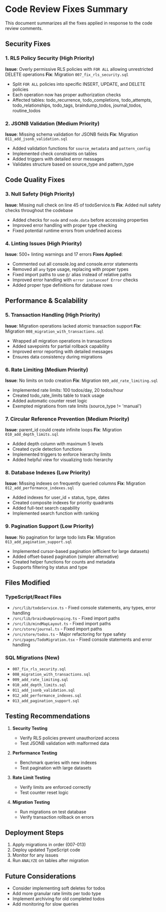 # Code Review Fixes Summary

This document summarizes all the fixes applied in response to the code review comments.

## Security Fixes

### 1. RLS Policy Security (High Priority)
**Issue**: Overly permissive RLS policies with `FOR ALL` allowing unrestricted DELETE operations
**Fix**: Migration `007_fix_rls_security.sql`
- Split `FOR ALL` policies into specific INSERT, UPDATE, and DELETE policies
- Each operation now has proper authorization checks
- Affected tables: todo_recurrence, todo_completions, todo_attempts, todo_relationships, todo_tags, braindump_todos, journal_todos, routine_todos

### 2. JSONB Validation (Medium Priority)
**Issue**: Missing schema validation for JSONB fields
**Fix**: Migration `011_add_jsonb_validation.sql`
- Added validation functions for `source_metadata` and `pattern_config`
- Implemented check constraints on tables
- Added triggers with detailed error messages
- Validates structure based on source_type and pattern_type

## Code Quality Fixes

### 3. Null Safety (High Priority)
**Issue**: Missing null check on line 45 of todoService.ts
**Fix**: Added null safety checks throughout the codebase
- Added checks for `node` and `node.data` before accessing properties
- Improved error handling with proper type checking
- Fixed potential runtime errors from undefined access

### 4. Linting Issues (High Priority)
**Issue**: 500+ linting warnings and 17 errors
**Fixes Applied**:
- Commented out all console.log and console.error statements
- Removed all `any` type usage, replacing with proper types
- Fixed import paths to use `@/` alias instead of relative paths
- Improved error handling with `error instanceof Error` checks
- Added proper type definitions for database rows

## Performance & Scalability

### 5. Transaction Handling (High Priority)
**Issue**: Migration operations lacked atomic transaction support
**Fix**: Migration `008_migration_with_transactions.sql`
- Wrapped all migration operations in transactions
- Added savepoints for partial rollback capability
- Improved error reporting with detailed messages
- Ensures data consistency during migrations

### 6. Rate Limiting (Medium Priority)
**Issue**: No limits on todo creation
**Fix**: Migration `009_add_rate_limiting.sql`
- Implemented rate limits: 100 todos/day, 20 todos/hour
- Created todo_rate_limits table to track usage
- Added automatic counter reset logic
- Exempted migrations from rate limits (source_type != 'manual')

### 7. Circular Reference Prevention (Medium Priority)
**Issue**: parent_id could create infinite loops
**Fix**: Migration `010_add_depth_limits.sql`
- Added depth column with maximum 5 levels
- Created cycle detection functions
- Implemented triggers to enforce hierarchy limits
- Added helpful view for visualizing todo hierarchy

### 8. Database Indexes (Low Priority)
**Issue**: Missing indexes on frequently queried columns
**Fix**: Migration `012_add_performance_indexes.sql`
- Added indexes for user_id + status, type, dates
- Created composite indexes for priority quadrants
- Added full-text search capability
- Implemented search function with ranking

### 9. Pagination Support (Low Priority)
**Issue**: No pagination for large todo lists
**Fix**: Migration `013_add_pagination_support.sql`
- Implemented cursor-based pagination (efficient for large datasets)
- Added offset-based pagination (simpler alternative)
- Created helper functions for counts and metadata
- Supports filtering by status and type

## Files Modified

### TypeScript/React Files
- `/src/lib/todoService.ts` - Fixed console statements, any types, error handling
- `/src/lib/brainDumpGrouping.ts` - Fixed import paths
- `/src/lib/mindMapLayout.ts` - Fixed import paths
- `/src/store/journal.ts` - Fixed import paths
- `/src/store/todos.ts` - Major refactoring for type safety
- `/src/pages/TodoMigration.tsx` - Fixed console statements and error handling

### SQL Migrations (New)
- `007_fix_rls_security.sql`
- `008_migration_with_transactions.sql`
- `009_add_rate_limiting.sql`
- `010_add_depth_limits.sql`
- `011_add_jsonb_validation.sql`
- `012_add_performance_indexes.sql`
- `013_add_pagination_support.sql`

## Testing Recommendations

1. **Security Testing**
   - Verify RLS policies prevent unauthorized access
   - Test JSONB validation with malformed data
   
2. **Performance Testing**
   - Benchmark queries with new indexes
   - Test pagination with large datasets
   
3. **Rate Limit Testing**
   - Verify limits are enforced correctly
   - Test counter reset logic
   
4. **Migration Testing**
   - Run migrations on test database
   - Verify transaction rollback on errors

## Deployment Steps

1. Apply migrations in order (007-013)
2. Deploy updated TypeScript code
3. Monitor for any issues
4. Run `ANALYZE` on tables after migration

## Future Considerations

- Consider implementing soft deletes for todos
- Add more granular rate limits per todo type
- Implement archiving for old completed todos
- Add monitoring for slow queries